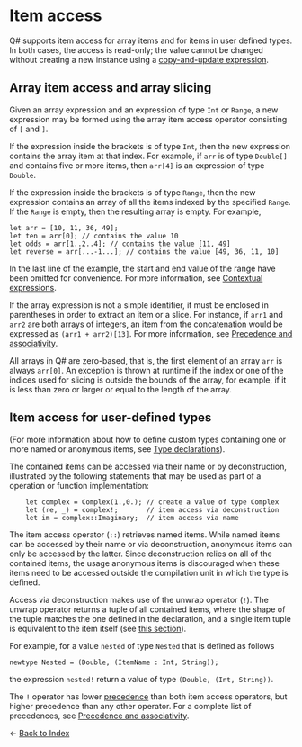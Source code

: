 # Item access

Q# supports item access for array items and for items in user defined types. In both cases, the access is read-only; the value cannot be changed without creating a new instance using a [copy-and-update expression](https://github.com/microsoft/qsharp-language/blob/main/Specifications/Language/3_Expressions/CopyAndUpdateExpressions.md#copy-and-update-expressions).

## Array item access and array slicing

Given an array expression and an expression of type `Int` or `Range`, a new expression may be formed using the array item access operator consisting of `[` and `]`. 

If the expression inside the brackets is of type `Int`, then the new expression contains the array item at that index.
For example, if `arr` is of type `Double[]` and contains five or more items, then `arr[4]` is an expression of type `Double`. 

If the expression inside the brackets is of type `Range`, then the new expression contains an array of all the items indexed by the specified `Range`. If the `Range` is empty, then the resulting array is empty.
For example, 

```qsharp
let arr = [10, 11, 36, 49];
let ten = arr[0]; // contains the value 10
let odds = arr[1..2..4]; // contains the value [11, 49]
let reverse = arr[...-1...]; // contains the value [49, 36, 11, 10]
```

In the last line of the example, the start and end value of the range have been omitted for convenience. For more information, see [Contextual expressions](https://github.com/microsoft/qsharp-language/blob/main/Specifications/Language/3_Expressions/ContextualExpressions.md#contextual-and-omitted-expressions). 

If the array expression is not a simple identifier, it must be enclosed in parentheses in order to extract an item or a slice. 
For instance, if `arr1` and `arr2` are both arrays of integers, an item from the concatenation would be expressed as `(arr1 + arr2)[13]`. For more information, see [Precedence and associativity](https://github.com/microsoft/qsharp-language/blob/main/Specifications/Language/3_Expressions/PrecedenceAndAssociativity.md#precedence-and-associativity).

All arrays in Q# are zero-based, that is, the first element of an array `arr` is always `arr[0]`. 
An exception is thrown at runtime if the index or one of the indices used for slicing is outside the bounds of the array, for example, if it is less than zero or larger or equal to the length of the array.

## Item access for user-defined types

(For more information about how to define custom types containing one or more named or anonymous items, see [Type declarations](https://github.com/microsoft/qsharp-language/blob/main/Specifications/Language/1_ProgramStructure/2_TypeDeclarations.md#type-declarations)). 

The contained items can be accessed via their name or by deconstruction, illustrated by the following statements that may be used as part of a operation or function implementation:

```qsharp
    let complex = Complex(1.,0.); // create a value of type Complex
    let (re, _) = complex!;       // item access via deconstruction
    let im = complex::Imaginary;  // item access via name
```

The item access operator (`::`) retrieves named items.
While named items can be accessed by their name or via deconstruction, anonymous items can only be accessed by the latter. Since deconstruction relies on all of the contained items, the usage anonymous items is discouraged when these items need to be accessed outside the compilation unit in which the type is defined. 

Access via deconstruction makes use of the unwrap operator (`!`). The unwrap operator returns a tuple of all contained items, where the shape of the tuple matches the one defined in the declaration, and a single item tuple is equivalent to the item itself (see [this section](https://github.com/microsoft/qsharp-language/blob/main/Specifications/Language/4_TypeSystem/SingletonTupleEquivalence.md#singleton-tuple-equivalence)).  

For example, for a value `nested` of type `Nested` that is defined as follows

```qsharp
newtype Nested = (Double, (ItemName : Int, String)); 
```

the expression `nested!` return a value of type `(Double, (Int, String))`. 

The `!` operator has lower [precedence](https://github.com/microsoft/qsharp-language/blob/main/Specifications/Language/3_Expressions/PrecedenceAndAssociativity.md#modifiers-and-combinators) than both item access operators, but higher precedence than any other operator. For a complete list of precedences, see [Precedence and associativity](https://github.com/microsoft/qsharp-language/blob/main/Specifications/Language/3_Expressions/PrecedenceAndAssociativity.md#precedence-and-associativity). 


← [Back to Index](https://github.com/microsoft/qsharp-language/tree/main/Specifications/Language#index)